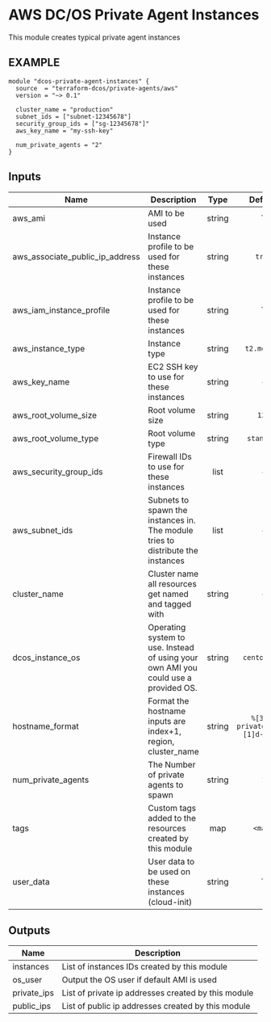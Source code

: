 AWS DC/OS Private Agent Instances
============
This module creates typical private agent instances

EXAMPLE
-------

```hcl
module "dcos-private-agent-instances" {
  source  = "terraform-dcos/private-agents/aws"
  version = "~> 0.1"

  cluster_name = "production"
  subnet_ids = ["subnet-12345678"]
  security_group_ids = ["sg-12345678"]"
  aws_key_name = "my-ssh-key"

  num_private_agents = "2"
}
```


## Inputs

| Name | Description | Type | Default | Required |
|------|-------------|:----:|:-----:|:-----:|
| aws_ami | AMI to be used | string | `` | no |
| aws_associate_public_ip_address | Instance profile to be used for these instances | string | `true` | no |
| aws_iam_instance_profile | Instance profile to be used for these instances | string | `` | no |
| aws_instance_type | Instance type | string | `t2.medium` | no |
| aws_key_name | EC2 SSH key to use for these instances | string | - | yes |
| aws_root_volume_size | Root volume size | string | `120` | no |
| aws_root_volume_type | Root volume type | string | `standard` | no |
| aws_security_group_ids | Firewall IDs to use for these instances | list | - | yes |
| aws_subnet_ids | Subnets to spawn the instances in. The module tries to distribute the instances | list | - | yes |
| cluster_name | Cluster name all resources get named and tagged with | string | - | yes |
| dcos_instance_os | Operating system to use. Instead of using your own AMI you could use a provided OS. | string | `centos_7.4` | no |
| hostname_format | Format the hostname inputs are index+1, region, cluster_name | string | `%[3]s-privateagent%[1]d-%[2]s` | no |
| num_private_agents | The Number of private agents to spawn | string | `1` | no |
| tags | Custom tags added to the resources created by this module | map | `<map>` | no |
| user_data | User data to be used on these instances (cloud-init) | string | `` | no |

## Outputs

| Name | Description |
|------|-------------|
| instances | List of instances IDs created by this module |
| os_user | Output the OS user if default AMI is used |
| private_ips | List of private ip addresses created by this module |
| public_ips | List of public ip addresses created by this module |

